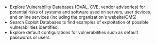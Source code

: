 
  * Explore Vulnerability Databases (OVAL, CVE, vendor advisories) for potential risks of systems and software used on servers, user devices, and online services (including the organization's website/CMS)
  * Search Exploit Databases to find examples of exploitation of possible vulnerabilities identified.
  * Explore default configurations for vulnerabilities such as default passwords or users.
